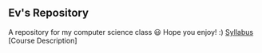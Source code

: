 ## Ev's Repository 
A repository for my computer science class :smiley:
Hope you enjoy! :)
[Syllabus](Comp.science.syllabus.md)
[Course Description]

